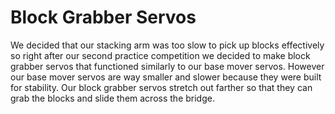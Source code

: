 # Block Grabber Servos #
We decided that our stacking arm was too slow to pick up blocks effectively so right after our second practice competition we decided to make block grabber servos that functioned similarly to our base mover servos. However our base mover servos are way smaller and slower because they were built for stability. Our block grabber servos stretch out farther so that they can grab the blocks and slide them across the bridge. 